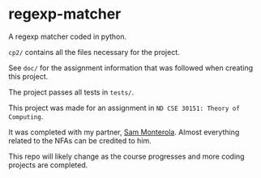# regexp-matcher

A regexp matcher coded in python.

`cp2/` contains all the files necessary for the project.

See `doc/` for the assignment information that was followed when creating this project.

The project passes all tests in `tests/`.

This project was made for an assignment in `ND CSE 30151: Theory of Computing`. 

It was completed with my partner, [Sam Monterola](https://github.com/smonterola). Almost everything related to the NFAs can be credited to him.

This repo will likely change as the course progresses and more coding projects are completed.